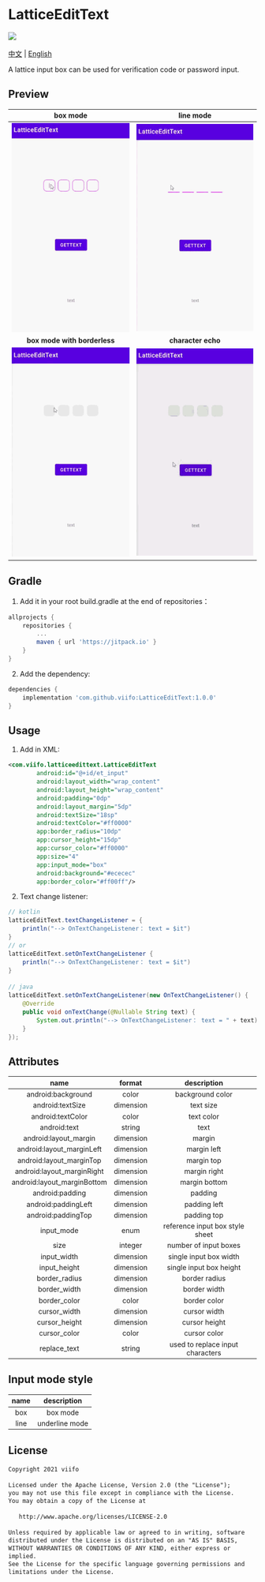 # LatticeEditText

[![](https://jitpack.io/v/viifo/LatticeEditText.svg)](https://jitpack.io/#viifo/LatticeEditText)

[中文](https://gitee.com/viifo/LatticeEditText/blob/master/README.md) | [English](https://gitee.com/viifo/LatticeEditText/blob/master/README_en.md)

A lattice input box can be used for verification code or password input.



## Preview
| box mode | line mode |
| :--: | :----: |
| ![](./screenshots/p1.gif) | ![](./screenshots/p2.gif) |
| **box mode with borderless** | **character echo** |
| ![](./screenshots/p3.gif) | ![](./screenshots/p4.gif) |



## Gradle
1.  Add it in your root build.gradle at the end of repositories：
```groovy
allprojects {
    repositories {
        ...
        maven { url 'https://jitpack.io' }
    }
}
```
2.  Add the dependency:
```groovy
dependencies {
    implementation 'com.github.viifo:LatticeEditText:1.0.0'
}
```



## Usage
1. Add in XML:
```xml
<com.viifo.latticeedittext.LatticeEditText
        android:id="@+id/et_input"
        android:layout_width="wrap_content"
        android:layout_height="wrap_content"
        android:padding="0dp"
        android:layout_margin="5dp"
        android:textSize="18sp"
        android:textColor="#ff0000"
        app:border_radius="10dp"
        app:cursor_height="15dp"
        app:cursor_color="#ff0000"
        app:size="4"
        app:input_mode="box"
        android:background="#ececec"
        app:border_color="#ff00ff"/>
```
2. Text change listener:
```java
// kotlin
latticeEditText.textChangeListener = { 
    println("--> OnTextChangeListener： text = $it")
}
// or
latticeEditText.setOnTextChangeListener {
    println("--> OnTextChangeListener： text = $it")
}

// java
latticeEditText.setOnTextChangeListener(new OnTextChangeListener() {
    @Override
    public void onTextChange(@Nullable String text) {
        System.out.println("--> OnTextChangeListener： text = " + text);
    }
});
```


## Attributes

|             name           |  format   |  description  |
| :------------------------: | :-------: | :-----------: |
| android:background         | color     | background color |
| android:textSize           | dimension | text size     |
| android:textColor          | color     | text color    |
| android:text               | string    | text          |
| android:layout_margin      | dimension | margin        |
| android:layout_marginLeft  | dimension | margin left   |
| android:layout_marginTop   | dimension | margin top    |
| android:layout_marginRight | dimension | margin right  |
| android:layout_marginBottom| dimension | margin bottom |
| android:padding            | dimension | padding       |
| android:paddingLeft        | dimension | padding left  |
| android:paddingTop         | dimension | padding top   |
| input_mode                 | enum      | reference input box style sheet |
| size                       | integer   | number of input boxes |
| input_width                | dimension | single input box width |
| input_height               | dimension | single input box height |
| border_radius              | dimension | border radius |
| border_width               | dimension | border width  |
| border_color               | color     | border color  |
| cursor_width               | dimension | cursor width      |
| cursor_height              | dimension | cursor height      |
| cursor_color               | color     | cursor color      |
| replace_text               | string    | used to replace input characters |


## Input mode style
|   name   |  description   |
| :------: | :------------: |
| box      | box mode       |
| line     | underline mode |




## License

```
Copyright 2021 viifo

Licensed under the Apache License, Version 2.0 (the "License");
you may not use this file except in compliance with the License.
You may obtain a copy of the License at

   http://www.apache.org/licenses/LICENSE-2.0

Unless required by applicable law or agreed to in writing, software
distributed under the License is distributed on an "AS IS" BASIS,
WITHOUT WARRANTIES OR CONDITIONS OF ANY KIND, either express or implied.
See the License for the specific language governing permissions and
limitations under the License.
```

